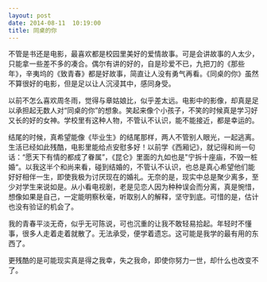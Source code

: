 ```yaml
---
layout: post
date: 2014-08-11  10:19:00
title: 同桌的你
---
```



不管是书还是电影，最喜欢都是校园里美好的爱情故事。可是会讲故事的人太少，只能拿一些差不多的凑合。偶尔有讲的好的，自是珍爱不已，九把刀的《那些年》，辛夷坞的《致青春》都是好故事，简直让人没有勇气再看。《同桌的你》虽然不算很好的电影，但是足以让人沉浸其中，感同身受。


以前不怎么喜欢周冬雨，觉得与章姑娘比，似乎差太远。电影中的影像，却真是足以承担起无数人对“同桌的你”的想象。笑起来像个小孩子，不笑的时候真是学习好又长的好的女神。学校里有这种人物，不管认不认识，能不能接近，都是幸运的。

结尾的时候，真希望能像《毕业生》的结尾那样，两人不管别人眼光，一起逃离。生活已经如此残酷，电影里能给点安慰多好！以前学《西厢记》，就记得和尚一句话：“愿天下有情的都成了眷属”，《昆仑》里面的九如也是"宁拆十座庙，不毁一桩婚“。以我这半个和尚来看，碰到结婚的，不管认不认识，也总是真心希望他们能好好相伴一生，即使我极为讨厌现在的婚礼。无奈的是，现实中总是聚少离多，至少对学生来说如是。从小看电视剧，老是见恋人因为种种误会而分离，真是惋惜，想像如果是自己，一定能明察秋毫，听取别人的解释，坚守到底。可惜的是，估计也没有验证的机会了。

我的青春平淡无奇，似乎无可陈说，可也沉重的让我不敢轻易拾起。年轻时不懂事，很多人走着走着就散了。无法承受，便学着遗忘。这可能是我学的最有用的东西了。

更残酷的是可能现实真是得之我幸，失之我命，即使你努力一世，却什么也改变不了。



